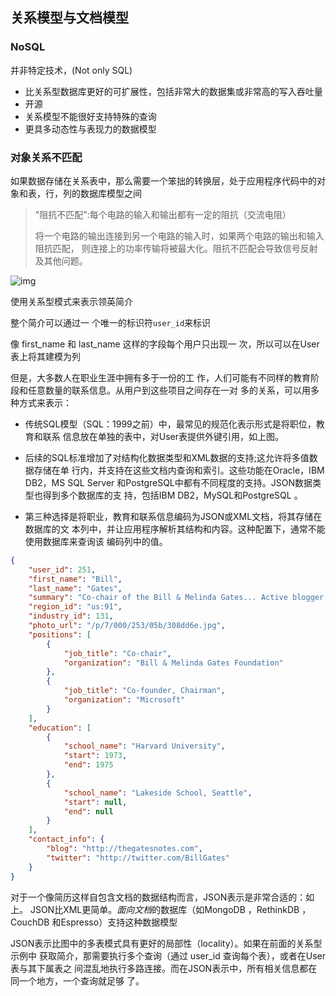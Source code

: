 ## 关系模型与文档模型

### NoSQL

并非特定技术，(Not only SQL)

+ 比关系型数据库更好的可扩展性，包括非常大的数据集或非常高的写入吞吐量
+ 开源
+ 关系模型不能很好支持特殊的查询
+ 更具多动态性与表现力的数据模型

### 对象关系不匹配

如果数据存储在关系表中，那么需要一个笨拙的转换层，处于应用程序代码中的对 象和表，行，列的数据库模型之间

> "阻抗不匹配":每个电路的输入和输出都有一定的阻抗（交流电阻）
>
> 将一个电路的输出连接到另一个电路的输入时，如果两个电路的输出和输入阻抗匹配， 则连接上的功率传输将被最大化。阻抗不匹配会导致信号反射及其他问题。

![img](https://github.com/Qasak/distributed-system/blob/master/%E6%95%B0%E6%8D%AE%E7%B3%BB%E7%BB%9F%E7%9A%84%E5%9F%BA%E7%9F%B3/%E6%95%B0%E6%8D%AE%E6%A8%A1%E5%9E%8B%E4%B8%8E%E6%9F%A5%E8%AF%A2%E8%AF%AD%E8%A8%80/linkedin0.png)

使用关系型模式来表示领英简介

整个简介可以通过一 个唯一的标识符` user_id `来标识

像 first_name 和 last_name 这样的字段每个用户只出现一 次，所以可以在User表上将其建模为列

但是，大多数人在职业生涯中拥有多于一份的工 作，人们可能有不同样的教育阶段和任意数量的联系信息。从用户到这些项目之间存在一对 多的关系，可以用多种方式来表示：

+ 传统SQL模型（SQL：1999之前）中，最常见的规范化表示形式是将职位，教育和联系 信息放在单独的表中，对User表提供外键引用，如上图。

+ 后续的SQL标准增加了对结构化数据类型和XML数据的支持;这允许将多值数据存储在单 行内，并支持在这些文档内查询和索引。这些功能在Oracle，IBM DB2，MS SQL Server 和PostgreSQL中都有不同程度的支持。JSON数据类型也得到多个数据库的支 持，包括IBM DB2，MySQL和PostgreSQL 。
+ 第三种选择是将职业，教育和联系信息编码为JSON或XML文档，将其存储在数据库的文 本列中，并让应用程序解析其结构和内容。这种配置下，通常不能使用数据库来查询该 编码列中的值。

```json
{
    "user_id": 251,
    "first_name": "Bill",
    "last_name": "Gates",
    "summary": "Co-chair of the Bill & Melinda Gates... Active blogger.",
    "region_id": "us:91",
    "industry_id": 131,
    "photo_url": "/p/7/000/253/05b/308dd6e.jpg",
    "positions": [
        {
            "job_title": "Co-chair",
            "organization": "Bill & Melinda Gates Foundation"
        },
        {
            "job_title": "Co-founder, Chairman",
            "organization": "Microsoft"
        }
    ],
    "education": [
        {
            "school_name": "Harvard University",
            "start": 1973,
            "end": 1975
        },
        {
            "school_name": "Lakeside School, Seattle",
            "start": null,
            "end": null
        }
    ],
    "contact_info": {
        "blog": "http://thegatesnotes.com",
        "twitter": "http://twitter.com/BillGates"
    }
}

```



对于一个像简历这样自包含文档的数据结构而言，JSON表示是非常合适的：如上。 JSON比XML更简单。*面向文档*的数据库（如MongoDB ，RethinkDB ， CouchDB 和Espresso）支持这种数据模型

JSON表示比图中的多表模式具有更好的局部性（locality）。如果在前面的关系型示例中 获取简介，那需要执行多个查询（通过 user_id 查询每个表），或者在User表与其下属表之 间混乱地执行多路连接。而在JSON表示中，所有相关信息都在同一个地方，一个查询就足够 了。



